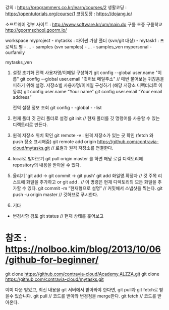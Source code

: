 강의 : https://programmers.co.kr/learn/courses/2
생활코딩 : https://opentutorials.org/course/1
코딩도장 : https://dojang.io/

소프트웨어 정부 사이트 : http://www.software.kr/um/main.do
구름
초중 구름학교 http://goormschool.goorm.io/


workspace
  myproject
    - mytasks : 파이썬 가상 폴더 (svn/git 대상)
        - mytask1 : 프로젝트 별
        - ...
    - samples (svn samples)
        - ...
    - samples_ven
  mypersonal
    - ourfamily
  
  mytasks_ven


1. 설정 초기화
    전역 사용자명/이메일 구성하기
    git config --global user.name "이름"
    git config --global user.email "깃허브 메일주소" // 매번 물어보는 귀찮음을 피하기 위해 설정.
    저장소별 사용자명/이메일 구성하기 (해당 저장소 디렉터리로 이동후)
    git config user.name “Your name”
    git config user.email “Your email address”

    전역 설정 정보 조회
    git config - -global - -list

2. 현재 폴더 깃 관리 폴더로 설정
    git init            // 현재 폴더를 깃 명령어를 사용할 수 있는 디렉토리로 만든다.

3. 원격 저장소 위치 확인
    git remote -v : 원격 저장소가 있는 곳 확인 (fetch 와 push 장소 표시해줌)
    git remote add origin https://github.com/contravia-cloud/mytasks.git // 로컬과 원격 저장소를 연결한다.

4. local로 받아오기
    git pull origin master 를 하면 해당 로컬 디렉토리에 repository의 내용을 받아올 수 있다.

5. 올리기
    'git add -> git commit -> git push'
    git add 화일명.확장자  // 깃 주목 리스트에 화일을 추가하고 or
    git add .           // 이 명령은 현재 디렉토리의 모든 화일을 추가할 수 있다.
    git commit -m “현재형으로 설명” // 커밋해서 스냅샷을 찍는다.
    git push -u origin master  // 깃허브로 푸시한다.

6. 기타
  - 변경사항 검토
    git status          // 현재 상태를 훑어보고

참조 : https://nolboo.kim/blog/2013/10/06/github-for-beginner/
==============================================================
git clone https://github.com/contravia-cloud/Academy.ALZZA.git
git clone https://github.com/contravia-cloud/mytasks.git

이미 다운 받았고, 최신 내용을 git 서버에서 받아와야 한다면,
git pull과 git fetch로 받을수 있습니다.
git pull // 코드를 받아와 변경점을 merge한다.
git fetch // 코드를 받아온다.
